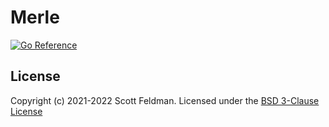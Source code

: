 # Merle

[![Go Reference](https://pkg.go.dev/badge/pkg.dev.go/github.com/scottfeldman/merle.svg)](https://pkg.go.dev/github.com/scottfeldman/merle)

## License
Copyright (c) 2021-2022 Scott Feldman.  Licensed under the [BSD 3-Clause License](https://github.com/scottfeldman/merle/blob/main/LICENSE])
